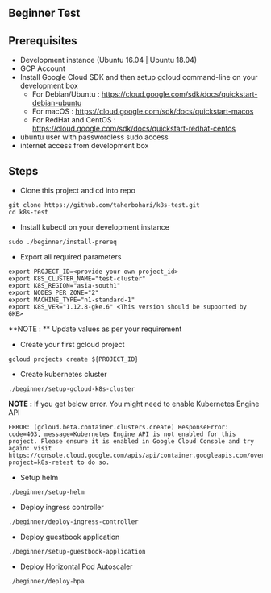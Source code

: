 ## Beginner Test

## Prerequisites
- Development instance (Ubuntu 16.04 | Ubuntu 18.04)
- GCP Account
- Install Google Cloud SDK and then setup gcloud command-line on your development box
  - For Debian/Ubuntu : https://cloud.google.com/sdk/docs/quickstart-debian-ubuntu
  - For macOS : https://cloud.google.com/sdk/docs/quickstart-macos
  - For RedHat and CentOS : https://cloud.google.com/sdk/docs/quickstart-redhat-centos
- ubuntu user with passwordless sudo access
- internet access from development box

## Steps
- Clone this project and cd into repo
```
git clone https://github.com/taherbohari/k8s-test.git
cd k8s-test
```

- Install kubectl on your development instance
```
sudo ./beginner/install-prereq
```

- Export all required parameters
```
export PROJECT_ID=<provide your own project_id>
export K8S_CLUSTER_NAME="test-cluster"
export K8S_REGION="asia-south1"
export NODES_PER_ZONE="2"
export MACHINE_TYPE="n1-standard-1"
export K8S_VER="1.12.8-gke.6" <This version should be supported by GKE>
```
**NOTE : ** Update values as per your requirement

- Create your first gcloud project
```
gcloud projects create ${PROJECT_ID}
```

- Create kubernetes cluster
```
./beginner/setup-gcloud-k8s-cluster
```
**NOTE :** If you get below error. You might need to enable Kubernetes Engine API
```
ERROR: (gcloud.beta.container.clusters.create) ResponseError: code=403, message=Kubernetes Engine API is not enabled for this project. Please ensure it is enabled in Google Cloud Console and try again: visit https://console.cloud.google.com/apis/api/container.googleapis.com/overview?project=k8s-retest to do so.
```

- Setup helm
```
./beginner/setup-helm
```

- Deploy ingress controller
```
./beginner/deploy-ingress-controller
```

- Deploy guestbook application
```
./beginner/setup-guestbook-application
```

- Deploy Horizontal Pod Autoscaler
```
./beginner/deploy-hpa
```
